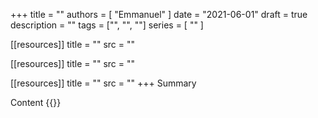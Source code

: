 +++
title       = ""
authors     = [ "Emmanuel" ]
date        = "2021-06-01"
draft       = true
description = ""
tags        = ["", "", ""]
series      = [ "" ]

[[resources]]
    title = ""
    src = ""

[[resources]]
    title = ""
    src = ""

[[resources]]
    title = ""
    src = ""
+++
Summary
<!--more-->
Content
{{<imggallery files="gallery" >}}
